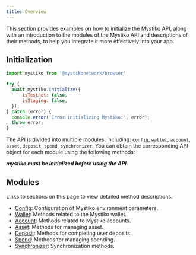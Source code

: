 ```yaml
---
title: Overview
---
```


This section provides examples on how to initialize the Mystiko API, along with an introduction to the modules of the Mystiko API and descriptions of their methods, to help you integrate it more effectively into your app.

## Initialization
```javascript
import mystiko from '@mystikonetwork/browser'

try {
  await mystiko.initialize({
      isTestnet: false,
      isStaging: false,
  });
} catch (error) {
  console.error('Error initializing Mystiko:', error);
  throw error;
}
```
The API is divided into multiple modules, including: `config`, `wallet`, `account`, `asset`, `deposit`, `spend`, `synchronizer`. You can obtain the corresponding API object for each module using the following methods:

_**mystiko must be initialized before using the API.**_

## Modules

Links to sections on this page to view detailed method descriptions.

- [Config](./config):
  Configuration of Mystiko environment parameters.
- [Wallet](./wallet):
  Methods related to the Mystiko wallet.
- [Account](./account):
  Methods related to Mystiko accounts.
- [Asset](./asset):
  Methods for managing asset.
- [Deposit](./deposit):
  Methods for completing user deposits.
- [Spend](./spend):
  Methods for managing spending.
- [Synchronizer](./synchronizer):
  Synchronization methods.
